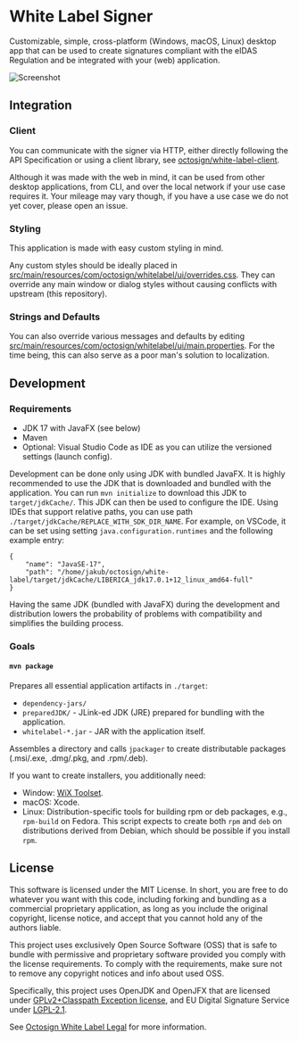 # White Label Signer

Customizable, simple, cross-platform (Windows, macOS, Linux) desktop app that can be used to create signatures compliant with the eIDAS Regulation and be integrated with your (web) application.

![Screenshot](https://github.com/octosign/branding/blob/main/screenshots/White%20Label.png?raw=true)

## Integration

### Client

You can communicate with the signer via HTTP, either directly following the API Specification or using a client library, see [octosign/white-label-client](https://github.com/octosign/white-label-client).

Although it was made with the web in mind, it can be used from other desktop applications, from CLI, and over the local network if your use case requires it.
Your mileage may vary though, if you have a use case we do not yet cover, please open an issue.

### Styling

This application is made with easy custom styling in mind.

Any custom styles should be ideally placed in [src/main/resources/com/octosign/whitelabel/ui/overrides.css](https://github.com/octosign/white-label/blob/main/src/main/resources/com/octosign/whitelabel/ui/overrides.css). They can override any main window or dialog styles without causing conflicts with upstream (this repository).

### Strings and Defaults

You can also override various messages and defaults by editing [src/main/resources/com/octosign/whitelabel/ui/main.properties](https://github.com/octosign/white-label/blob/main/src/main/resources/com/octosign/whitelabel/ui/main.properties). For the time being, this can also serve as a poor man's solution to localization.

## Development

### Requirements

- JDK 17 with JavaFX (see below)
- Maven
- Optional: Visual Studio Code as IDE as you can utilize the versioned settings (launch config).

Development can be done only using JDK with bundled JavaFX. It is highly recommended to use the JDK that is downloaded and bundled with the application. You can run `mvn initialize` to download this JDK to `target/jdkCache/`. This JDK can then be used to configure the IDE. Using IDEs that support relative paths, you can use path `./target/jdkCache/REPLACE_WITH_SDK_DIR_NAME`. For example, on VSCode, it can be set using setting `java.configuration.runtimes` and the following example entry:

```
{
    "name": "JavaSE-17",
    "path": "/home/jakub/octosign/white-label/target/jdkCache/LIBERICA_jdk17.0.1+12_linux_amd64-full"
}
```

Having the same JDK (bundled with JavaFX) during the development and distribution lowers the probability of problems with compatibility and simplifies the building process.

### Goals

#### `mvn package`

Prepares all essential application artifacts in `./target`:

- `dependency-jars/`
- `preparedJDK/` - JLink-ed JDK (JRE) prepared for bundling with the application.
- `whitelabel-*.jar` - JAR with the application itself.

Assembles a directory and calls `jpackager` to create distributable packages (.msi/.exe, .dmg/.pkg, and .rpm/.deb).

If you want to create installers, you additionally need:

- Window: [WiX Toolset](https://wixtoolset.org/).
- macOS: Xcode.
- Linux: Distribution-specific tools for building rpm or deb packages, e.g., `rpm-build` on Fedora. This script expects to create both `rpm` and `deb` on distributions derived from Debian, which should be possible if you install `rpm`.

## License

This software is licensed under the MIT License.
In short, you are free to do whatever you want with this code, including forking and bundling as a commercial proprietary application, as long as you include the original copyright, license notice, and accept that you cannot hold any of the authors liable.

This project uses exclusively Open Source Software (OSS) that is safe to bundle with permissive and proprietary software provided you comply with the license requirements.
To comply with the requirements, make sure not to remove any copyright notices and info about used OSS.

Specifically, this project uses OpenJDK and OpenJFX that are licensed under [GPLv2+Classpath Exception license](https://openjdk.java.net/legal/gplv2+ce.html), and EU Digital Signature Service under [LGPL-2.1](https://github.com/esig/dss/blob/4b82afb014f0836eb282e1e3498ab4bb843ef321/LICENSE).

See [Octosign White Label Legal](https://whitelabel.octosign.com/legal) for more information.
